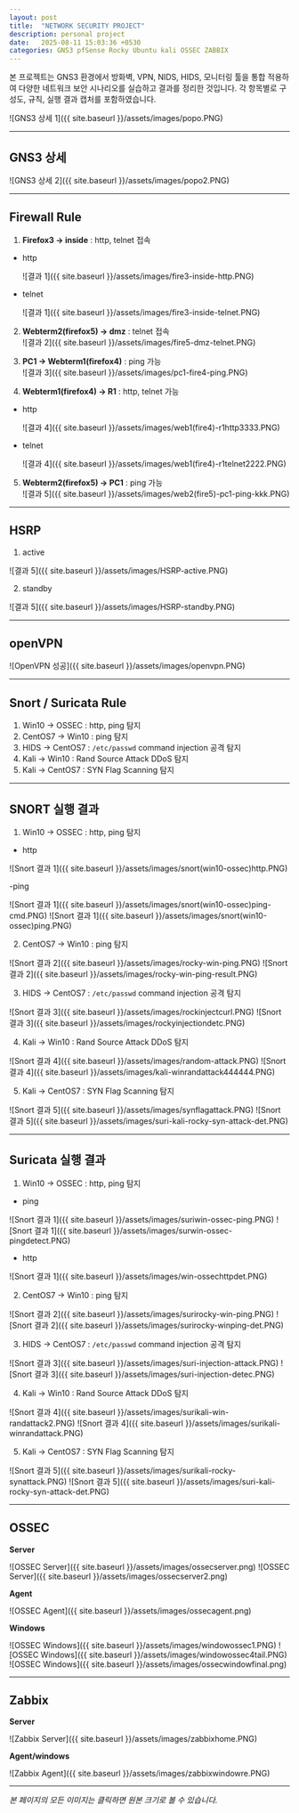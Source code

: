 ```yaml
---
layout: post
title:  "NETWORK SECURITY PROJECT"
description: personal project
date:   2025-08-11 15:03:36 +0530
categories: GNS3 pfSense Rocky Ubuntu kali OSSEC ZABBIX
---
```


본 프로젝트는 GNS3 환경에서 방화벽, VPN, NIDS, HIDS, 모니터링 툴을 통합 적용하여 다양한 네트워크 보안 시나리오를 실습하고 결과를 정리한 것입니다. 각 항목별로 구성도, 규칙, 실행 결과 캡처를 포함하였습니다.

![GNS3 상세 1]({{ site.baseurl }}/assets/images/popo.PNG)

---

## GNS3 상세

![GNS3 상세 2]({{ site.baseurl }}/assets/images/popo2.PNG)

---

## Firewall Rule

1. **Firefox3 → inside** : http, telnet 접속  
- http

   ![결과 1]({{ site.baseurl }}/assets/images/fire3-inside-http.PNG)
  
- telnet
  
   ![결과 1]({{ site.baseurl }}/assets/images/fire3-inside-telnet.PNG)
  
2. **Webterm2(firefox5) → dmz** : telnet 접속  
   ![결과 2]({{ site.baseurl }}/assets/images/fire5-dmz-telnet.PNG)

3. **PC1 → Webterm1(firefox4)** : ping 가능  
   ![결과 3]({{ site.baseurl }}/assets/images/pc1-fire4-ping.PNG)

4. **Webterm1(firefox4) → R1** : http, telnet 가능  
- http

  ![결과 4]({{ site.baseurl }}/assets/images/web1(fire4)-r1http3333.PNG)
  
- telnet

  ![결과 4]({{ site.baseurl }}/assets/images/web1(fire4)-r1telnet2222.PNG)
  
5. **Webterm2(firefox5) → PC1** : ping 가능  
   ![결과 5]({{ site.baseurl }}/assets/images/web2(fire5)-pc1-ping-kkk.PNG)

---
## HSRP
1. active

![결과 5]({{ site.baseurl }}/assets/images/HSRP-active.PNG)

2. standby

![결과 5]({{ site.baseurl }}/assets/images/HSRP-standby.PNG)

---

## openVPN

![OpenVPN 성공]({{ site.baseurl }}/assets/images/openvpn.PNG)

---

## Snort / Suricata Rule

1. Win10 → OSSEC : http, ping 탐지  
2. CentOS7 → Win10 : ping 탐지  
3. HIDS → CentOS7 : `/etc/passwd` command injection 공격 탐지  
4. Kali → Win10 : Rand Source Attack DDoS 탐지  
5. Kali → CentOS7 : SYN Flag Scanning 탐지  

---

## SNORT 실행 결과

1. Win10 → OSSEC : http, ping 탐지  

- http

![Snort 결과 1]({{ site.baseurl }}/assets/images/snort(win10-ossec)http.PNG)

-ping

![Snort 결과 1]({{ site.baseurl }}/assets/images/snort(win10-ossec)ping-cmd.PNG)
![Snort 결과 1]({{ site.baseurl }}/assets/images/snort(win10-ossec)ping.PNG)

2. CentOS7 → Win10 : ping 탐지  

![Snort 결과 2]({{ site.baseurl }}/assets/images/rocky-win-ping.PNG)
![Snort 결과 2]({{ site.baseurl }}/assets/images/rocky-win-ping-result.PNG)

3. HIDS → CentOS7 : `/etc/passwd` command injection 공격 탐지

![Snort 결과 3]({{ site.baseurl }}/assets/images/rockinjectcurl.PNG)
![Snort 결과 3]({{ site.baseurl }}/assets/images/rockyinjectiondetc.PNG)

4. Kali → Win10 : Rand Source Attack DDoS 탐지

![Snort 결과 4]({{ site.baseurl }}/assets/images/random-attack.PNG)
![Snort 결과 4]({{ site.baseurl }}/assets/images/kali-winrandattack444444.PNG)

5. Kali → CentOS7 : SYN Flag Scanning 탐지

![Snort 결과 5]({{ site.baseurl }}/assets/images/synflagattack.PNG)
![Snort 결과 5]({{ site.baseurl }}/assets/images/suri-kali-rocky-syn-attack-det.PNG)

---

## Suricata 실행 결과

1. Win10 → OSSEC : http, ping 탐지  

- ping

![Snort 결과 1]({{ site.baseurl }}/assets/images/suriwin-ossec-ping.PNG)
![Snort 결과 1]({{ site.baseurl }}/assets/images/surwin-ossec-pingdetect.PNG)

- http

![Snort 결과 1]({{ site.baseurl }}/assets/images/win-ossechttpdet.PNG)

2. CentOS7 → Win10 : ping 탐지  

![Snort 결과 2]({{ site.baseurl }}/assets/images/surirocky-win-ping.PNG)
![Snort 결과 2]({{ site.baseurl }}/assets/images/surirocky-winping-det.PNG)

3. HIDS → CentOS7 : `/etc/passwd` command injection 공격 탐지

![Snort 결과 3]({{ site.baseurl }}/assets/images/suri-injection-attack.PNG)
![Snort 결과 3]({{ site.baseurl }}/assets/images/suri-injection-detec.PNG)

4. Kali → Win10 : Rand Source Attack DDoS 탐지

![Snort 결과 4]({{ site.baseurl }}/assets/images/surikali-win-randattack2.PNG)
![Snort 결과 4]({{ site.baseurl }}/assets/images/surikali-winrandattack.PNG)

5. Kali → CentOS7 : SYN Flag Scanning 탐지

![Snort 결과 5]({{ site.baseurl }}/assets/images/surikali-rocky-synattack.PNG)
![Snort 결과 5]({{ site.baseurl }}/assets/images/suri-kali-rocky-syn-attack-det.PNG)

---

## OSSEC
**Server**  

![OSSEC Server]({{ site.baseurl }}/assets/images/ossecserver.png)
![OSSEC Server]({{ site.baseurl }}/assets/images/ossecserver2.png)

**Agent**  

![OSSEC Agent]({{ site.baseurl }}/assets/images/ossecagent.png)

**Windows**  

![OSSEC Windows]({{ site.baseurl }}/assets/images/windowossec1.PNG)
![OSSEC Windows]({{ site.baseurl }}/assets/images/windowossec4tail.PNG)
![OSSEC Windows]({{ site.baseurl }}/assets/images/ossecwindowfinal.png)

---

## Zabbix
**Server**  

![Zabbix Server]({{ site.baseurl }}/assets/images/zabbixhome.PNG)

**Agent/windows**  

![Zabbix Agent]({{ site.baseurl }}/assets/images/zabbixwindowre.PNG)



---

*본 페이지의 모든 이미지는 클릭하면 원본 크기로 볼 수 있습니다.*
